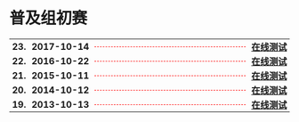 # 普及组初赛

<table style="border:none;width:100%;">
  <tr>
    <th style="border:0px;text-align:left;padding:0px 5px;" nowrap>23.</th>
    <th style="border:0px;text-align:left;padding:0px 5px;" nowrap>2017-10-14</th>
    <th style="border:0px; width:100%;padding:0px 5px;">
      <hr style="height:1px; background:none; border-bottom:1px dashed red;width:100%;margin:12px 0px">
    </th>
    <th style="border:0px;text-align:left;padding:0px 5px;" nowrap>
      <a href='23-C++2017-10-14.html'>在线测试</a>
    </th>
  </tr>
  <tr>
    <th style="border:0px;text-align:left;padding:0px 5px;" nowrap>22.</th>
    <th style="border:0px;text-align:left;padding:0px 5px;" nowrap>2016-10-22</th>
    <th style="border:0px; width:100%;padding:0px 5px;">
      <hr style="height:1px; background:none; border-bottom:1px dashed red;width:100%;margin:12px 0px">
    </th>
    <th style="border:0px;text-align:left;padding:0px 5px;" nowrap>
      <a href='22-C++2016-10-22.html'>在线测试</a>
    </th>
  </tr>
  <tr>
    <th style="border:0px;text-align:left;padding:0px 5px;" nowrap>21.</th>
    <th style="border:0px;text-align:left;padding:0px 5px;" nowrap>2015-10-11</th>
    <th style="border:0px; width:100%;padding:0px 5px;">
      <hr style="height:1px; background:none; border-bottom:1px dashed red;width:100%;margin:12px 0px">
    </th>
    <th style="border:0px;text-align:left;padding:0px 5px;" nowrap>
      <a href='21-C++2015-10-11.html'>在线测试</a>
    </th>
  </tr>
  <tr>
    <th style="border:0px;text-align:left;padding:0px 5px;" nowrap>20.</th>
    <th style="border:0px;text-align:left;padding:0px 5px;" nowrap>2014-10-12</th>
    <th style="border:0px; width:100%;padding:0px 5px;">
      <hr style="height:1px; background:none; border-bottom:1px dashed red;width:100%;margin:12px 0px">
    </th>
    <th style="border:0px;text-align:left;padding:0px 5px;" nowrap>
      <a href='20-C++2014-10-12.html'>在线测试</a>
    </th>
  </tr>
  <tr>
    <th style="border:0px;text-align:left;padding:0px 5px;" nowrap>19.</th>
    <th style="border:0px;text-align:left;padding:0px 5px;" nowrap>2013-10-13</th>
    <th style="border:0px; width:100%;padding:0px 5px;">
      <hr style="height:1px; background:none; border-bottom:1px dashed red;width:100%;margin:12px 0px">
    </th>
    <th style="border:0px;text-align:left;padding:0px 5px;" nowrap>
      <a href='19-C++2013-10-13.html'>在线测试</a>
    </th>
  </tr>
</table>

